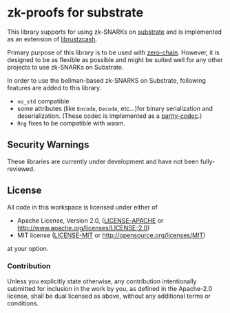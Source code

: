 # zk-proofs for substrate

This library supports for using zk-SNARKs on [substrate](https://github.com/paritytech/substrate) and is implemented as an extension of [librustzcash](https://github.com/zcash/librustzcash). 

Primary purpose of this library is to be used with [zero-chain](https://github.com/LayerXcom/zero-chain). However, it is designed to be as flexible as possible and might be suited well for any other projects to use zk-SNARKs on Substrate.

In order to use the bellman-based zk-SNARKS on Substrate, following features are added to this library.
- `no_std` compatible 
- some attributes (like `Encode`, `Decode`, etc...)for binary serialization and deserialization. (These codec is implemented as a [parity-codec](https://github.com/paritytech/parity-codec).)
- `Rng` fixes to be compatible with wasm.


## Security Warnings

These libraries are currently under development and have not been fully-reviewed.

## License

All code in this workspace is licensed under either of

 * Apache License, Version 2.0, ([LICENSE-APACHE](LICENSE-APACHE) or http://www.apache.org/licenses/LICENSE-2.0)
 * MIT license ([LICENSE-MIT](LICENSE-MIT) or http://opensource.org/licenses/MIT)

at your option.

### Contribution

Unless you explicitly state otherwise, any contribution intentionally
submitted for inclusion in the work by you, as defined in the Apache-2.0
license, shall be dual licensed as above, without any additional terms or
conditions.
